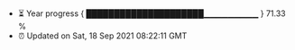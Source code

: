 - ⏳ Year progress { █████████████████████▁▁▁▁▁▁▁▁▁ } 71.33 %
- ⏰ Updated on Sat, 18 Sep 2021 08:22:11 GMT

